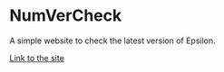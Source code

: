 # NumVerCheck

A simple website to check the latest version of Epsilon.

[Link to the site](https://numvercheck.deno.dev)
